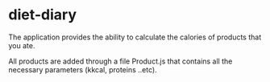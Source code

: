 # diet-diary

The application provides the ability to calculate the calories of products that you ate.

All products are added through a file Product.js that contains all the necessary parameters (kkcal, proteins ..etc).

